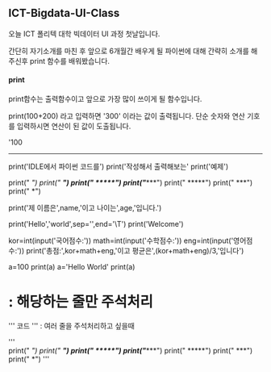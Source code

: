 ## ICT-Bigdata-UI-Class ###

오늘 ICT 폴리텍 대학 빅데이터 UI 과정 첫날입니다. 

간단히 자기소개를 마친 후 앞으로 6개월간 배우게 될 파이썬에 대해 간략히 소개를 해주신후 print 함수를 배워봤습니다.

#### print ####

print함수는 출력함수이고 앞으로 가장 많이 쓰이게 될 함수입니다.

print(100+200) 라고 입력하면 '300' 이라는 값이 출력됩니다. 단순 숫자와 연산 기호를 입력하시면 연산이 된 값이 도출됩니다.

'100







----------------------------------------------------------------------------------------------------


print('IDLE에서 파이썬 코드를')
print('작성해서 출력해보는'
print('예제')


print("   *")
print("  ***")
print(" *****")
print("*******")
print(" *****")
print("  ***")
print("   *")



print('제 이름은',name,'이고 나이는',age,'입니다.')

print('Hello','world',sep='',end='\T')
print('Welcome')


kor=int(input('국어점수:'))
math=int(input('수학점수:'))
eng=int(input('영어점수:'))
print('총점:',kor+math+eng,'이고 평균은',(kor+math+eng)/3,'입니다')


a=100
print(a)
a='Hello World'
print(a)

# : 해당하는 줄만 주석처리


''' 코드 ''' : 여러 줄을 주석처리하고 싶을때 

'''      
print("   *")
print("  ***")
print(" *****")
print("*******")
print(" *****")
print("  ***")
print("   *")
'''


